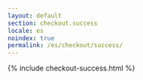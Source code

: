 ```yaml
---
layout: default
section: checkout.success
locale: es
noindex: true
permalink: /es/checkout/success/
---
```


{% include checkout-success.html %}
